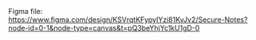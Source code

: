 Figma file: https://www.figma.com/design/KSVrqtKFypyIYzi81KvJv2/Secure-Notes?node-id=0-1&node-type=canvas&t=pQ3beYhjYc1kU1gD-0
